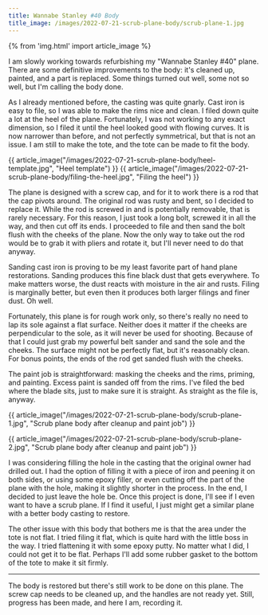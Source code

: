 ```yaml
---
title: Wannabe Stanley #40 Body
title_image: /images/2022-07-21-scrub-plane-body/scrub-plane-1.jpg
---
```


{% from 'img.html' import article_image %}

I am slowly working towards refurbishing my "Wannabe Stanley #40" plane. There are some definitive improvements to the body: it's cleaned up, painted, and a part is replaced. Some things turned out well, some not so well, but I'm calling the body done.

<!--more-->

As I already mentioned before, the casting was quite gnarly. Cast iron is easy to file, so I was able to make the rims nice and clean. I filed down quite a lot at the heel of the plane. Fortunately, I was not working to any exact dimension, so I filed it until the heel looked good with flowing curves. It is now narrower than before, and not perfectly symmetrical, but that is not an issue. I am still to make the tote, and the tote can be made to fit the body.

{{ article_image("/images/2022-07-21-scrub-plane-body/heel-template.jpg", "Heel template") }}
{{ article_image("/images/2022-07-21-scrub-plane-body/filing-the-heel.jpg", "Filing the heel") }}

The plane is designed with a screw cap, and for it to work there is a rod that the cap pivots around. The original rod was rusty and bent, so I decided to replace it. While the rod is screwed in and is potentially removable, that is rarely necessary. For this reason, I just took a long bolt, screwed it in all the way, and then cut off its ends. I proceeded to file and then sand the bolt flush with the cheeks of the plane. Now the only way to take out the rod would be to grab it with pliers and rotate it, but I'll never need to do that anyway.

Sanding cast iron is proving to be my least favorite part of hand plane restorations. Sanding produces this fine black dust that gets everywhere. To make matters worse, the dust reacts with moisture in the air and rusts. Filing is marginally better, but even then it produces both larger filings and finer dust. Oh well.

Fortunately, this plane is for rough work only, so there's really no need to lap its sole against a flat surface. Neither does it matter if the cheeks are perpendicular to the sole, as it will never be used for shooting. Because of that I could just grab my powerful belt sander and sand the sole and the cheeks. The surface might not be perfectly flat, but it's reasonably clean. For bonus points, the ends of the rod get sanded flush with the cheeks.

The paint job is straightforward: masking the cheeks and the rims, priming, and painting. Excess paint is sanded off from the rims. I've filed the bed where the blade sits, just to make sure it is straight. As straight as the file is, anyway.

{{ article_image("/images/2022-07-21-scrub-plane-body/scrub-plane-1.jpg", "Scrub plane body after cleanup and paint job") }}

{{ article_image("/images/2022-07-21-scrub-plane-body/scrub-plane-2.jpg", "Scrub plane body after cleanup and paint job") }}

I was considering filling the hole in the casting that the original owner had drilled out. I had the option of filling it with a piece of iron and peening it on both sides, or using some epoxy filler, or even cutting off the part of the plane with the hole, making it slightly shorter in the process. In the end, I decided to just leave the hole be. Once this project is done, I'll see if I even want to have a scrub plane. If I find it useful, I just might get a similar plane with a better body casting to restore.

The other issue with this body that bothers me is that the area under the tote is not flat. I tried filing it flat, which is quite hard with the little boss in the way. I tried flattening it with some epoxy putty. No matter what I did, I could not get it to be flat. Perhaps I'll add some rubber gasket to the bottom of the tote to make it sit firmly.

***

The body is restored but there's still work to be done on this plane. The screw cap needs to be cleaned up, and the handles are not ready yet. Still, progress has been made, and here I am, recording it.